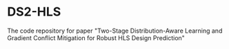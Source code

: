 # DS2-HLS
The code repository for paper "Two-Stage Distribution-Aware Learning and Gradient Conflict Mitigation for Robust HLS Design Prediction"
